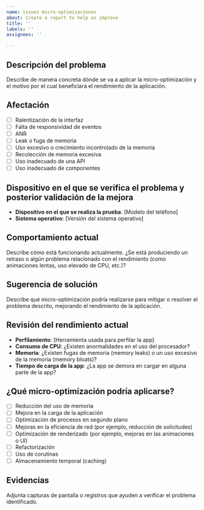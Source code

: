 ```yaml
---
name: issues micro-optimizaciones
about: Create a report to help us improve
title: ''
labels: ''
assignees: ''

---
```


## Descripción del problema

Describe de manera concreta dónde se va a aplicar la micro-optimización y el motivo por el cual beneficiará el rendimiento de la aplicación.

## Afectación

- [ ] Ralentización de la interfaz
- [ ] Falta de responsividad de eventos
- [ ] ANR
- [ ] Leak o fuga de memoria
- [ ] Uso excesivo o crecimiento incontrolado de la memoria
- [ ] Recolección de memoria excesiva
- [ ] Uso inadecuado de una API
- [ ] Uso inadecuado de componentes

## Dispositivo en el que se verifica el problema y posterior validación de la mejora

- **Dispositivo en el que se realiza la prueba**: [Modelo del teléfono]
- **Sistema operativo**: [Versión del sistema operativo]

## Comportamiento actual

Describe cómo está funcionando actualmente. ¿Se está produciendo un retraso o algún problema relacionado con el rendimiento (como animaciones lentas, uso elevado de CPU, etc.)?

## Sugerencia de solución

Describe qué micro-optimización podría realizarse para mitigar o resolver el problema descrito, mejorando el rendimiento de la aplicación.

## Revisión del rendimiento actual

- **Perfilamiento**: [Herramienta usada para perfilar la app]
- **Consumo de CPU**: ¿Existen anormalidades en el uso del procesador?
- **Memoria**: ¿Existen fugas de memoria (memory leaks) o un uso excesivo de la memoria (memory bloats)?
- **Tiempo de carga de la app**: ¿La app se demora en cargar en alguna parte de la app?

## ¿Qué micro-optimización podría aplicarse?

- [ ] Reducción del uso de memoria
- [ ] Mejora en la carga de la aplicación
- [ ] Optimización de procesos en segundo plano
- [ ] Mejoras en la eficiencia de red (por ejemplo, reducción de solicitudes)
- [ ] Optimización de renderizado (por ejemplo, mejoras en las animaciones o UI)
- [ ] Refactorización
- [ ] Uso de corutinas
- [ ] Almacenamiento temporal (caching)

## Evidencias

Adjunta capturas de pantalla o registros que ayuden a verificar el problema identificado.
